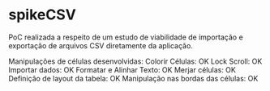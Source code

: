 # spikeCSV
PoC realizada a respeito de um estudo de viabilidade de importação e exportação de arquivos CSV diretamente da aplicação.

Manipulações de células desenvolvidas:
Colorir Células: OK
Lock Scroll: OK 
Importar dados: OK 
Formatar e Alinhar Texto: OK
Merjar células: OK
Definição de layout da tabela: OK
Manipulação nas bordas das células: OK

